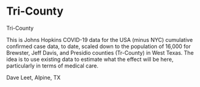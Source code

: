# Tri-County
 Tri-County

This is Johns Hopkins COVID-19 data for the USA (minus NYC) cumulative confirmed case data, to date, scaled down to the population of 16,000 for Brewster, Jeff Davis, and Presidio counties (Tr-County) in West Texas. The idea is to use existing data to estimate what the effect will be here, particularly in terms of medical care.

Dave Leet, Alpine, TX